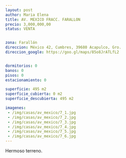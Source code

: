 ```yaml
---
layout: post
author: Maria Elena
title: AV. MEXICO FRACC. FARALLON
precio: 3,000,000,00
status: VENTA


zona: Farallón
direccion: México 42, Cumbres, 39680 Acapulco, Gro.
direccion_google: https://goo.gl/maps/85o8JrATLfL2


dormitorios: 0
banos: 0
pisos: 0
estacionamiento: 0

superficie: 495 m2
superficie_cubierta: 0 m2
superficie_descubierta: 495 m2

imagenes:
 - /img/casas/av_mexico/7_1.jpg
 - /img/casas/av_mexico/7_2.jpg
 - /img/casas/av_mexico/7_3.jpg
 - /img/casas/av_mexico/7_4.jpg
 - /img/casas/av_mexico/7_5.jpg
 - /img/casas/av_mexico/7_6.jpg
---
```


Hermoso terreno.
